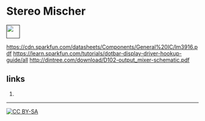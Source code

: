 # Stereo Mischer

<a href=""><img src="" width="35px"></img></a>


https://cdn.sparkfun.com/datasheets/Components/General%20IC/lm3916.pdf
https://learn.sparkfun.com/tutorials/dotbar-display-driver-hookup-guide/all
http://dintree.com/download/D102-output_mixer-schematic.pdf


## links

1) []()

---
[![CC BY-SA](https://licensebuttons.net/l/by-sa/3.0/88x31.png)](https://creativecommons.org/licenses/by-sa/4.0/)
